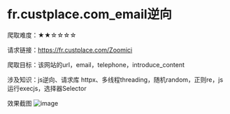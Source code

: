 # fr.custplace.com_email逆向

爬取难度：★★☆☆☆☆

请求链接：https://fr.custplace.com/Zoomici

爬取目标：该网站的url，email，telephone，introduce_content

涉及知识：js逆向、请求库 httpx、多线程threading，随机random，正则re，js运行execjs，选择器Selector

效果截图
![image](https://user-images.githubusercontent.com/105276701/220289046-88f0298d-2291-46ec-af93-52044d5f99b7.png)
